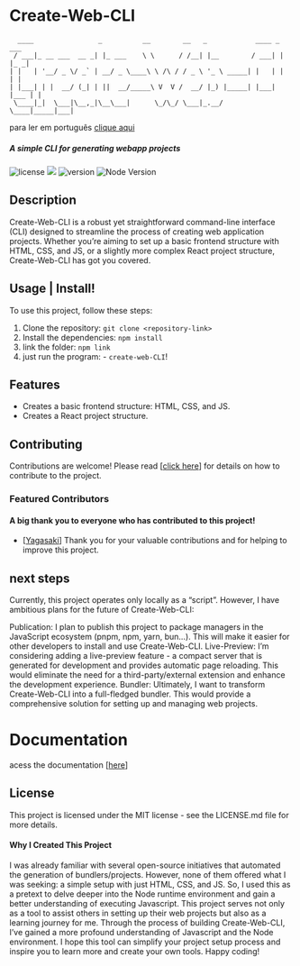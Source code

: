 # Create-Web-CLI

<div align-"center">


```
  ____                _          __        __   _            ____ _     ___ 
 / ___|_ __ ___  __ _| |_ ___    \ \      / /__| |__        / ___| |   |_ _|
| |   | '__/ _ \/ _` | __/ _ \____\ \ /\ / / _ \ '_ \ _____| |   | |    | | 
| |___| | |  __/ (_| | ||  __/_____\ V  V /  __/ |_) |_____| |___| |___ | | 
 \____|_|  \___|\__,_|\__\___|      \_/\_/ \___|_.__/       \____|_____|___|
``` 

</div>

para ler em português [clique aqui](meleia.md)
##### A simple CLI for generating webapp projects




![license](https://img.shields.io/badge/license-MIT-green) <a href="https://github.com/gu19dev"><img src="https://img.shields.io/badge/contribuidores-2-orange"></a>
![version](https://img.shields.io/badge/version-1.0.0-blue)
![Node Version](https://img.shields.io/badge/node-%3E%3D%2012.0.0-brightgreen)


## Description

Create-Web-CLI is a robust yet straightforward command-line interface (CLI) designed to streamline the process of creating web application projects. Whether you’re aiming to set up a basic frontend structure with HTML, CSS, and JS, or a slightly more complex React project structure, Create-Web-CLI has got you covered.



## Usage | Install!

To use this project, follow these steps:

1. Clone the repository: `git clone <repository-link>`
2. Install the dependencies: `npm install`
3. link the folder: `npm link`
4. just run the program: - `create-web-CLI`!

## Features

- Creates a basic frontend structure: HTML, CSS, and JS.
- Creates a React project structure.


## Contributing

Contributions are welcome! Please read [[click here](contributing)] for details on how to contribute to the project.


### Featured Contributors

#### A big thank you to everyone who has contributed to this project!

- [[Yagasaki](https://github.com/Yagasaki7K)] Thank you for your valuable contributions and for helping to improve this project.


## next steps

Currently, this project operates only locally as a “script”. However, I have ambitious plans for the future of Create-Web-CLI:

Publication: I plan to publish this project to package managers in the JavaScript ecosystem (pnpm, npm, yarn, bun…). This will make it easier for other developers to install and use Create-Web-CLI.
Live-Preview: I’m considering adding a live-preview feature - a compact server that is generated for development and provides automatic page reloading. This would eliminate the need for a third-party/external extension and enhance the development experience.
Bundler: Ultimately, I want to transform Create-Web-CLI into a full-fledged bundler. This would provide a comprehensive solution for setting up and managing web projects.


# Documentation
acess the documentation [[here](documentation)]

## License

This project is licensed under the MIT license - see the LICENSE.md file for more details.

#### Why I Created This Project
I was already familiar with several open-source initiatives that automated the generation of bundlers/projects. However, none of them offered what I was seeking: a simple setup with just HTML, CSS, and JS. So, I used this as a pretext to delve deeper into the Node runtime environment and gain a better understanding of executing Javascript. This project serves not only as a tool to assist others in setting up their web projects but also as a learning journey for me. Through the process of building Create-Web-CLI, I’ve gained a more profound understanding of Javascript and the Node environment. I hope this tool can simplify your project setup process and inspire you to learn more and create your own tools. Happy coding!


